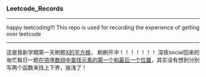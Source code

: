 ### Leetcode_Records

---
happy leetcoding!!! 
This repo is used for recording the experience of getting over leetcode

---

这是我新学期第一天刷题[X的平方根](2023-02-21)， 刷刷开冲！！！！！！！
深夜social回来的匆忙每日一题[在排序数组中查找元素的第一个和最后一个位置](2023-02-22)，其实没有想到分别写两个函数来找上下界，肤浅了！
